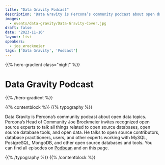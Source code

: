```yaml
---
title: "Data Gravity Podcast"
description: "Data Gravity is Percona’s community podcast about open data topics. Percona’s Head of Community Joe Brockmeier invites recognized open source experts to talk all things open source."
images:
  - events/data-gravity/Data-Gravity-Cover.jpg
draft: false
date: "2023-11-16"
layout: list
speakers:
  - joe_иrockmeier
tags: ['Data Gravity', 'Podcast']
---
```


{{% hero-gradient class="night" %}}

# Data Gravity Podcast

{{% /hero-gradient %}}

{{% contentblock %}}
{{% typography %}}

Data Gravity is Percona’s community podcast about open data topics. Percona’s Head of Community Joe Brockmeier invites recognized open source experts to talk all things related to open source databases, open source database tools, and open data. He talks to open source contributors, database practitioners, users, and other experts working with MySQL, PostgreSQL, MongoDB, and other open source databases and tools. You can find all episodes on [Podbean](https://datagravity.podbean.com/) and on this page. 

{{% /typography %}}
{{% /contentblock %}}
